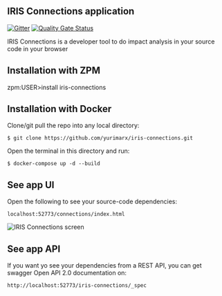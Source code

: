 ## IRIS Connections application

 [![Gitter](https://img.shields.io/badge/Available%20on-Intersystems%20Open%20Exchange-00b2a9.svg)](https://openexchange.intersystems.com/package/iris-connections)
 [![Quality Gate Status](https://community.objectscriptquality.com/api/project_badges/measure?project=intersystems_iris_community%2Firis-connections&metric=alert_status)](https://community.objectscriptquality.com/dashboard?id=intersystems_iris_community%2Firis-connections)
 
IRIS Connections is a developer tool to do impact analysis in your source code in your browser


## Installation with ZPM

zpm:USER>install iris-connections

## Installation with Docker

Clone/git pull the repo into any local directory:

```
$ git clone https://github.com/yurimarx/iris-connections.git
```

Open the terminal in this directory and run:

```
$ docker-compose up -d --build
```


## See app UI

Open the following to see your source-code dependencies:

```
localhost:52773/connections/index.html 
```

![IRIS Connections screen](https://media.giphy.com/media/vFKqnCdLPNOKc/giphy.gif)


## See app API

If you want yo see your dependencies from a REST API, you can get swagger Open API 2.0 documentation on:
```
http://localhost:52773/iris-connections/_spec
```
